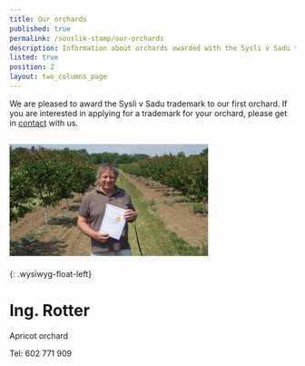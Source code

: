 ```yaml
---
title: Our orchards
published: true
permalink: /souslik-stamp/our-orchards
description: Information about orchards awarded with the Sysli v Sadu trademark
listed: true
position: 2
layout: two_columns_page
---
```

We are pleased to award the Sysli v Sadu trademark to our first orchard. If you are interested in applying for a trademark for your orchard, please get in [contact](/about-us/contacts) with us.

## ![](/media/rimg0370_310.jpg)

{: .wysiwyg-float-left}

<div class="clearfix"></div>

# Ing. Rotter

Apricot orchard

Tel: 602 771 909

<div class="clearfix"></div>
